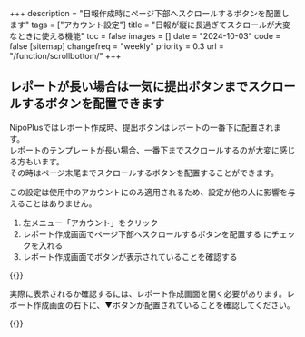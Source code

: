 +++
description = "日報作成時にページ下部へスクロールするボタンを配置します"
tags = ["アカウント設定"]
title = "日報が縦に長過ぎてスクロールが大変なときに使える機能"
toc = false
images = []
date = "2024-10-03"
code = false
[sitemap]
  changefreq = "weekly"
  priority = 0.3
url = "/function/scrollbottom/"
+++

## レポートが長い場合は一気に提出ボタンまでスクロールするボタンを配置できます

NipoPlusではレポート作成時、提出ボタンはレポートの一番下に配置されます。  
レポートのテンプレートが長い場合、一番下までスクロールするのが大変に感じる方もいます。  
その時はページ末尾までスクロールするボタンを配置することができます。

この設定は使用中のアカウントにのみ適用されるため、設定が他の人に影響を与えることはありません。  



1. 左メニュー「アカウント」をクリック
2. レポート作成画面でページ下部へスクロールするボタンを配置する にチェックを入れる
3. レポート作成画面でボタンが表示されていることを確認する

{{<iTablet filename="scrollBottom" msg="スクロールボタンを表示する設定です" alice="ok">}}


実際に表示されるか確認するには、レポート作成画面を開く必要があります。レポート作成画面の右下に、▼ボタンが配置されていることを確認してください。


{{<iTablet filename="scrollButton" msg="右下にボタンが出現します" alice="ok">}}

